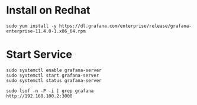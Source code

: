 # Install on Redhat
```
sudo yum install -y https://dl.grafana.com/enterprise/release/grafana-enterprise-11.4.0-1.x86_64.rpm
```

# Start Service
```
sudo systemctl enable grafana-server
sudo systemctl start grafana-server
sudo systemctl status grafana-server

sudo lsof -n -P -i | grep grafana
http://192.168.100.2:3000
```